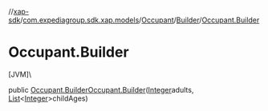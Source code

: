 //[xap-sdk](../../../../index.md)/[com.expediagroup.sdk.xap.models](../../index.md)/[Occupant](../index.md)/[Builder](index.md)/[Occupant.Builder](-occupant.-builder.md)

# Occupant.Builder

[JVM]\

public [Occupant.Builder](index.md)[Occupant.Builder](-occupant.-builder.md)([Integer](https://docs.oracle.com/javase/8/docs/api/java/lang/Integer.html)adults, [List](https://docs.oracle.com/javase/8/docs/api/java/util/List.html)&lt;[Integer](https://docs.oracle.com/javase/8/docs/api/java/lang/Integer.html)&gt;childAges)
